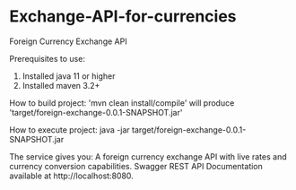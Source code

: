 # Exchange-API-for-currencies
Foreign Currency Exchange API

Prerequisites to use:
1) Installed java 11 or higher
2) Installed maven 3.2+

How to build project:
'mvn clean install/compile' will produce 'target/foreign-exchange-0.0.1-SNAPSHOT.jar'

How to execute project:
java -jar target/foreign-exchange-0.0.1-SNAPSHOT.jar

The service gives you:
A foreign currency exchange API with live rates and currency conversion capabilities.
Swagger REST API Documentation available at http://localhost:8080.
